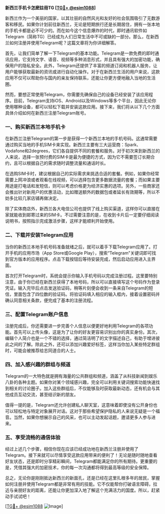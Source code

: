 **新西兰手机卡怎麽註冊TG [[TG💪+ @esim1088](https://t.me/s/esim1088)]**

新西兰作为一个美丽的国家，以其壮丽的自然风光和友好的社会氛围吸引了无数游客和移民。如果你计划前往新西兰，无论是短期旅行还是长期居住，拥有一张本地的手机卡都是必不可少的。而在如今这个信息爆炸的时代，即时通讯软件如Telegram（简称TG）已经成为人们日常生活中不可或缺的一部分。那么，在新西兰如何注册并使用Telegram呢？这篇文章将为你详细解答。

首先，让我们简单了解一下Telegram的基本功能。Telegram是一款免费的即时通讯应用，它支持文字、语音、视频等多种消息形式，并且具有强大的加密功能，确保用户的隐私安全。此外，Telegram还提供了丰富的频道订阅和机器人服务，让用户能够获取最新的资讯或进行自动化操作。对于在新西兰生活的用户来说，这款应用不仅可以帮助你与国内的亲友保持联系，还能让你更方便地融入当地的生活圈。

然而，要想正常使用Telegram，你需要先确保自己的设备已经安装了该应用程序。目前，Telegram支持iOS、Android以及Windows等多个平台，因此无论你使用哪种设备，都可以轻松下载并安装这款应用。接下来，我们将从以下几个方面具体介绍如何在新西兰注册Telegram账号。

### 一、购买新西兰本地手机卡

在新西兰注册Telegram的第一步是获得一个新西兰本地的手机号码。这通常需要通过购买当地的手机SIM卡来实现。新西兰主要有三大运营商：Spark、Vodafone和2degrees，它们各自提供不同的套餐和服务。对于初次来到新西兰的人来说，选择一张预付费的SIM卡是最为便捷的方式，因为它不需要签订长期合约，且可以根据自己的需求随时调整流量和通话时长。

在选购SIM卡时，建议根据自己的实际需求来挑选合适的套餐。例如，如果你经常需要上网冲浪或者观看在线视频，可以选择包含更多数据流量的套餐；而如果主要用途是打电话和发短信，则可以考虑价格更为经济实惠的选项。另外，一些商家还会推出针对新用户的优惠活动，比如赠送额外的数据包或者延长有效期等，所以不妨多比较几家店铺再做决定。

除了实体商店外，新西兰各大电信公司也提供了线上购买渠道，这样你可以直接在家就能收到邮寄过来的SIM卡。不过需要注意的是，在收到卡片后一定要仔细阅读说明书，按照指示完成激活步骤，这样才能顺利开始使用。

### 二、下载并安装Telegram应用

当你的新西兰本地手机号码准备就绪之后，就可以着手下载Telegram应用了。打开手机的应用市场（App Store或Google Play），搜索“Telegram”关键词即可找到官方版本的应用程序。点击下载按钮后等待安装完成，然后启动应用进入主界面。

首次打开Telegram时，系统会提示你输入手机号码以完成注册过程。这里要特别注意，由于你已经在新西兰获得了本地号码，所以可以直接填写这个号码作为登录凭证。输入完毕后点击发送验证码，稍等片刻便会收到一条来自Telegram的短信，里面包含了四位数的验证码。将验证码填入相应的输入框内，接着设置密码并确认同意相关条款，便完成了基本的注册流程。

### 三、配置Telegram账户信息

注册完成后，你还需要进一步完善个人信息以便更好地利用Telegram的各项功能。首先可以上传头像，这是为了让你的好友更容易识别出你的真实身份。其次，编辑个人简介也是一个不错的选择，通过简洁明了的文字描述自己，有助于增进彼此之间的了解。除此之外，还可以添加兴趣爱好标签，这样当你加入某些特定群组时，可能会被推荐给志同道合的人士。

### 四、加入感兴趣的群组与频道

Telegram的一大特色就是拥有海量的公共群组和频道，涵盖了从科技新闻到娱乐八卦的各种主题。如果你对某个领域感兴趣，完全可以利用关键词搜索功能快速找到相关的讨论圈子。加入这些群组后，不仅能够及时获取最新动态，还有机会与其他成员互动交流，甚至结识新的朋友。

值得一提的是，Telegram还允许创建私人聊天室，这意味着即使没有公开身份也可以轻松地与特定对象展开对话。这对于那些希望保护隐私的人来说无疑是一个福音。当然，如果你想展示自己的风采，也可以主动发起话题，邀请更多人参与进来。

### 五、享受流畅的通信体验

经过上述几个步骤，相信你现在应该已经成功地在新西兰注册并使用了Telegram。接下来就可以尽情享受这款应用带来的便利了！无论是随时随地查看好友状态，还是即时分享精彩瞬间，Telegram都能满足你的所有期待。更重要的是，凭借其强大的加密技术，你的每一次沟通都将得到最高等级的安全保障。

总之，无论你是刚刚抵达新西兰的新面孔，还是已经在这里扎根多年的居民，掌握如何注册并使用Telegram都是非常有用的技能。它不仅能帮你打破语言障碍，拉近与亲朋好友的距离，还能让你更加深入地了解这个充满活力的国度。所以，赶紧动手试试吧！

[[TG💪+ @esim1088](https://t.me/s/esim1088) ![Image](https://i.postimg.cc/4NQfJmqS/Snipaste-2025-05-13-00-14-12.png)]